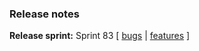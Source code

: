 ### Release notes
<!-- Please add your release notes in the following format:
- My change description (#PR)
-->

**Release sprint:** Sprint 83
[ [bugs](https://github.com/Azure/azure-functions-host/issues?q=is%3Aissue+milestone%3A%22Functions+Sprint+83%22+label%3Abug+is%3Aclosed) | [features](https://github.com/Azure/azure-functions-host/issues?q=is%3Aissue+milestone%3A%22Functions+Sprint+83%22+label%3Afeature+is%3Aclosed) ]